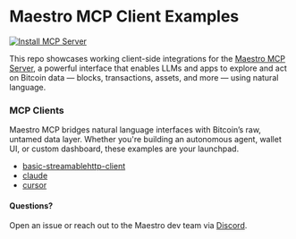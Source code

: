 # Maestro MCP Client Examples

[![Install MCP Server](https://cursor.com/deeplink/mcp-install-dark.svg)](https://cursor.com/install-mcp?name=maestro-mcp-server&config=JTdCJTIyY29tbWFuZCUyMiUzQSUyMm5weCUyMC15JTIwbWNwLXJlbW90ZSUyMGh0dHBzJTNBJTJGJTJGeGJ0LW1haW5uZXQuZ29tYWVzdHJvLWFwaS5vcmclMkZ2MCUyRm1jcCUyMC0taGVhZGVyJTIwQXV0aG9yaXphdGlvbiUzQSUyNCU3QkFVVEhfSEVBREVSJTdEJTIwLS10cmFuc3BvcnQlMjBodHRwLW9ubHklMjIlMkMlMjJlbnYlMjIlM0ElN0IlMjJBVVRIX0hFQURFUiUyMiUzQSUyMkJlYXJlciUyMCUzQ01BRVNUUk9fQVBJX0tFWSUzRSUyMiU3RCU3RA%3D%3D)

This repo showcases working client-side integrations for the [Maestro MCP Server](https://github.com/maestro-org/maestro-mcp-server), a powerful interface that enables LLMs and apps to explore and act on Bitcoin data — blocks, transactions, assets, and more — using natural language.

### MCP Clients

Maestro MCP bridges natural language interfaces with Bitcoin’s raw, untamed data layer. Whether you're building an autonomous agent, wallet UI, or custom dashboard, these examples are your launchpad.

-   [basic-streamablehttp-client](./examples/basic-streamablehttp-client)
-   [claude](./examples/claude)
-   [cursor](./examples/cursor/)

#### Questions?

Open an issue or reach out to the Maestro dev team via [Discord](https://discord.gg/ES2rDhBJt3).
